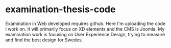 # examination-thesis-code
Examination in Web developed requires github. Here I'm uploading the code I work on. 
It will primarily focus on XD elements and the CMS is Joomla.
My examination work is focusing on User Experience Design, trying to measure and find the best design for Swedes.
